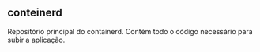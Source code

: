 ## conteinerd

Repositório principal do containerd. Contém todo o código necessário para subir a aplicação.

